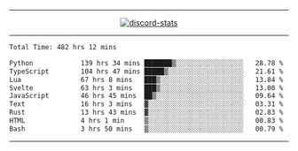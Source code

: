 <a href="https://www.github.com/ripavoid" target="_blank" rel="noreferrer">

-------

<div align='center'>
    <a href='https://discordapp.com/users/825178146797518881'>
        <img align='center' alt='discord-stats' src='https://api.discord-status.me/825178146797518881?nitro&boost=4&gradient=%231e0b1a%2C%23000000%2C%23000000%2C%23160316'></img>
    </a>
</div>

-------

<!--START_SECTION:waka-->

```txt
Total Time: 482 hrs 12 mins

Python            139 hrs 34 mins ███████▒░░░░░░░░░░░░░░░░░   28.78 %
TypeScript        104 hrs 47 mins █████▒░░░░░░░░░░░░░░░░░░░   21.61 %
Lua               67 hrs 8 mins   ███▒░░░░░░░░░░░░░░░░░░░░░   13.84 %
Svelte            63 hrs 3 mins   ███▒░░░░░░░░░░░░░░░░░░░░░   13.00 %
JavaScript        46 hrs 45 mins  ██▒░░░░░░░░░░░░░░░░░░░░░░   09.64 %
Text              16 hrs 3 mins   ▓░░░░░░░░░░░░░░░░░░░░░░░░   03.31 %
Rust              13 hrs 43 mins  ▓░░░░░░░░░░░░░░░░░░░░░░░░   02.83 %
HTML              4 hrs 1 min     ▒░░░░░░░░░░░░░░░░░░░░░░░░   00.83 %
Bash              3 hrs 50 mins   ▒░░░░░░░░░░░░░░░░░░░░░░░░   00.79 %
```

<!--END_SECTION:waka-->

-------
